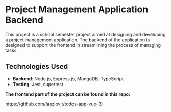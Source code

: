 # Project Management Application Backend

This project is a school semester project aimed at designing and developing a project management application. The backend of the application is designed to support the frontend in streamlining the process of managing tasks.

## Technologies Used

- **Backend**: Node.js, Express.js, MongoDB, TypeScript
- **Testing**: Jest, supertest

**The frontend part of the project can be found in this repo:**

[https://github.com/laszlovit/todos-app-vue-3)](https://github.com/laszlovit/todos-app-vue-3)
